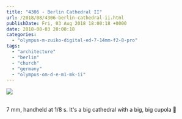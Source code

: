 ```yaml
---
title: "4306 - Berlin Cathedral II"
url: /2018/08/4306-berlin-cathedral-ii.html
publishDate: Fri, 03 Aug 2018 18:00:18 +0000
date: 2018-08-03 20:00:18
categories: 
  - "olympus-m-zuiko-digital-ed-7-14mm-f2-8-pro"
tags: 
  - "architecture"
  - "berlin"
  - "church"
  - "germany"
  - "olympus-om-d-e-m1-mk-ii"
---
```

<div class="container">
<div class="center"><a target="_blank" href="https://d25zfm9zpd7gm5.cloudfront.net/1200x1200/2017/20170623_171247_lr.jpg"><img class="webfeedsFeaturedVisual" src="https://d25zfm9zpd7gm5.cloudfront.net/0600x0600/2017/20170623_171247_lr.jpg" /></a></div>
</div>
<br />

7 mm, handheld at 1/8 s. It's a big cathedral with a big, big cupola 🙂
